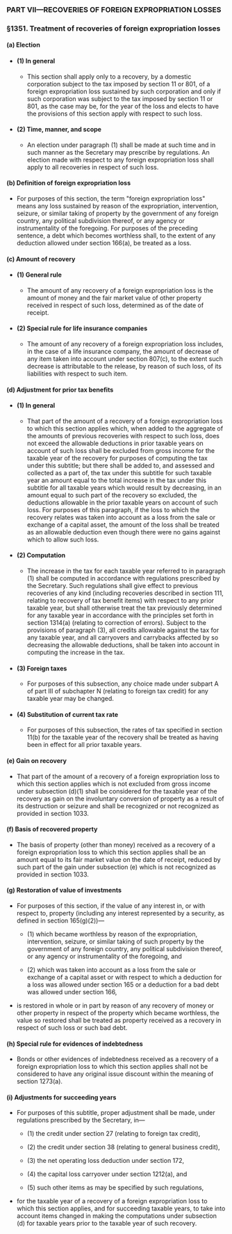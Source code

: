 ### PART VII—RECOVERIES OF FOREIGN EXPROPRIATION LOSSES

### §1351. Treatment of recoveries of foreign expropriation losses
#### (a) Election
* #### (1) In general
  * This section shall apply only to a recovery, by a domestic corporation subject to the tax imposed by section 11 or 801, of a foreign expropriation loss sustained by such corporation and only if such corporation was subject to the tax imposed by section 11 or 801, as the case may be, for the year of the loss and elects to have the provisions of this section apply with respect to such loss.

* #### (2) Time, manner, and scope
  * An election under paragraph (1) shall be made at such time and in such manner as the Secretary may prescribe by regulations. An election made with respect to any foreign expropriation loss shall apply to all recoveries in respect of such loss.

#### (b) Definition of foreign expropriation loss
* For purposes of this section, the term "foreign expropriation loss" means any loss sustained by reason of the expropriation, intervention, seizure, or similar taking of property by the government of any foreign country, any political subdivision thereof, or any agency or instrumentality of the foregoing. For purposes of the preceding sentence, a debt which becomes worthless shall, to the extent of any deduction allowed under section 166(a), be treated as a loss.

#### (c) Amount of recovery
* #### (1) General rule
  * The amount of any recovery of a foreign expropriation loss is the amount of money and the fair market value of other property received in respect of such loss, determined as of the date of receipt.

* #### (2) Special rule for life insurance companies
  * The amount of any recovery of a foreign expropriation loss includes, in the case of a life insurance company, the amount of decrease of any item taken into account under section 807(c), to the extent such decrease is attributable to the release, by reason of such loss, of its liabilities with respect to such item.

#### (d) Adjustment for prior tax benefits
* #### (1) In general
  * That part of the amount of a recovery of a foreign expropriation loss to which this section applies which, when added to the aggregate of the amounts of previous recoveries with respect to such loss, does not exceed the allowable deductions in prior taxable years on account of such loss shall be excluded from gross income for the taxable year of the recovery for purposes of computing the tax under this subtitle; but there shall be added to, and assessed and collected as a part of, the tax under this subtitle for such taxable year an amount equal to the total increase in the tax under this subtitle for all taxable years which would result by decreasing, in an amount equal to such part of the recovery so excluded, the deductions allowable in the prior taxable years on account of such loss. For purposes of this paragraph, if the loss to which the recovery relates was taken into account as a loss from the sale or exchange of a capital asset, the amount of the loss shall be treated as an allowable deduction even though there were no gains against which to allow such loss.

* #### (2) Computation
  * The increase in the tax for each taxable year referred to in paragraph (1) shall be computed in accordance with regulations prescribed by the Secretary. Such regulations shall give effect to previous recoveries of any kind (including recoveries described in section 111, relating to recovery of tax benefit items) with respect to any prior taxable year, but shall otherwise treat the tax previously determined for any taxable year in accordance with the principles set forth in section 1314(a) (relating to correction of errors). Subject to the provisions of paragraph (3), all credits allowable against the tax for any taxable year, and all carryovers and carrybacks affected by so decreasing the allowable deductions, shall be taken into account in computing the increase in the tax.

* #### (3) Foreign taxes
  * For purposes of this subsection, any choice made under subpart A of part III of subchapter N (relating to foreign tax credit) for any taxable year may be changed.

* #### (4) Substitution of current tax rate
  * For purposes of this subsection, the rates of tax specified in section 11(b) for the taxable year of the recovery shall be treated as having been in effect for all prior taxable years.

#### (e) Gain on recovery
* That part of the amount of a recovery of a foreign expropriation loss to which this section applies which is not excluded from gross income under subsection (d)(1) shall be considered for the taxable year of the recovery as gain on the involuntary conversion of property as a result of its destruction or seizure and shall be recognized or not recognized as provided in section 1033.

#### (f) Basis of recovered property
* The basis of property (other than money) received as a recovery of a foreign expropriation loss to which this section applies shall be an amount equal to its fair market value on the date of receipt, reduced by such part of the gain under subsection (e) which is not recognized as provided in section 1033.

#### (g) Restoration of value of investments
* For purposes of this section, if the value of any interest in, or with respect to, property (including any interest represented by a security, as defined in section 165(g)(2))—

  * (1) which became worthless by reason of the expropriation, intervention, seizure, or similar taking of such property by the government of any foreign country, any political subdivision thereof, or any agency or instrumentality of the foregoing, and

  * (2) which was taken into account as a loss from the sale or exchange of a capital asset or with respect to which a deduction for a loss was allowed under section 165 or a deduction for a bad debt was allowed under section 166,


* is restored in whole or in part by reason of any recovery of money or other property in respect of the property which became worthless, the value so restored shall be treated as property received as a recovery in respect of such loss or such bad debt.

#### (h) Special rule for evidences of indebtedness
* Bonds or other evidences of indebtedness received as a recovery of a foreign expropriation loss to which this section applies shall not be considered to have any original issue discount within the meaning of section 1273(a).

#### (i) Adjustments for succeeding years
* For purposes of this subtitle, proper adjustment shall be made, under regulations prescribed by the Secretary, in—

  * (1) the credit under section 27 (relating to foreign tax credit),

  * (2) the credit under section 38 (relating to general business credit),

  * (3) the net operating loss deduction under section 172,

  * (4) the capital loss carryover under section 1212(a), and

  * (5) such other items as may be specified by such regulations,


* for the taxable year of a recovery of a foreign expropriation loss to which this section applies, and for succeeding taxable years, to take into account items changed in making the computations under subsection (d) for taxable years prior to the taxable year of such recovery.
